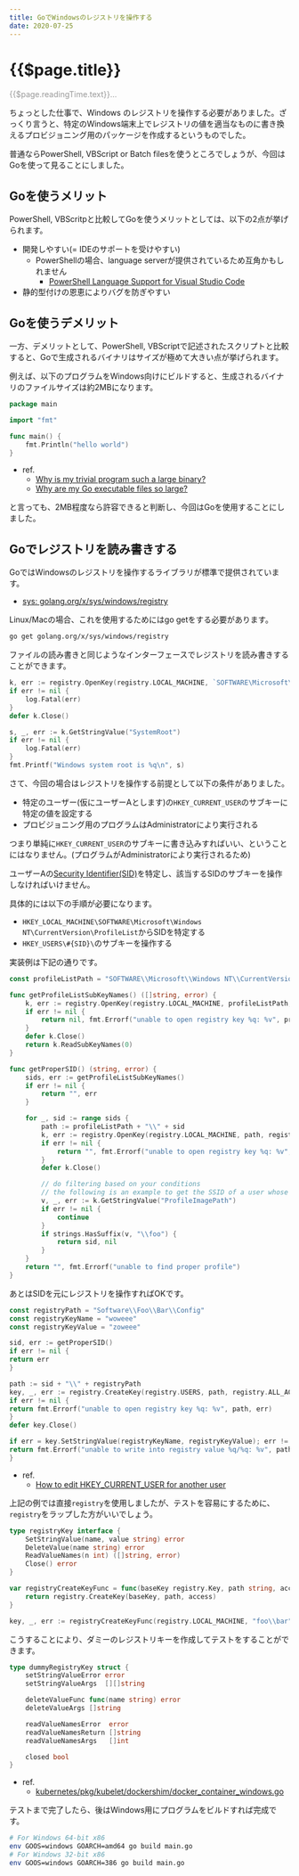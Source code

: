 ```yaml
---
title: GoでWindowsのレジストリを操作する
date: 2020-07-25
---
```


# {{$page.title}}

<span style="color: #999;">{{$page.readingTime.text}}...</span>

ちょっとした仕事で、Windows のレジストリを操作する必要がありました。ざっくり言うと、特定のWindows端末上でレジストリの値を適当なものに書き換えるプロビジョニング用のパッケージを作成するというものでした。

普通ならPowerShell, VBScript or Batch filesを使うところでしょうが、今回はGoを使って見ることにしました。

## Goを使うメリット

PowerShell, VBScritpと比較してGoを使うメリットとしては、以下の2点が挙げられます。

- 開発しやすい(= IDEのサポートを受けやすい)
  - PowerShellの場合、language serverが提供されているため互角かもしれません
    - [PowerShell Language Support for Visual Studio Code](https://github.com/PowerShell/vscode-powershell)
- 静的型付けの恩恵によりバグを防ぎやすい

## Goを使うデメリット

一方、デメリットとして、PowerShell, VBScriptで記述されたスクリプトと比較すると、Goで生成されるバイナリはサイズが極めて大きい点が挙げられます。

例えば、以下のプログラムをWindows向けにビルドすると、生成されるバイナリのファイルサイズは約2MBになります。

```go
package main

import "fmt"

func main() {
	fmt.Println("hello world")
}
```

- ref.
  - [Why is my trivial program such a large binary?](https://golang.org/doc/faq#Why_is_my_trivial_program_such_a_large_binary)
  - [Why are my Go executable files so large?](https://www.cockroachlabs.com/blog/go-file-size/)

と言っても、2MB程度なら許容できると判断し、今回はGoを使用することにしました。

## Goでレジストリを読み書きする

GoではWindowsのレジストリを操作するライブラリが標準で提供されています。

- [sys: golang.org/x/sys/windows/registry](https://godoc.org/golang.org/x/sys/windows/registry)

Linux/Macの場合、これを使用するためにはgo getをする必要があります。

```bash
go get golang.org/x/sys/windows/registry
```

ファイルの読み書きと同じようなインターフェースでレジストリを読み書きすることができます。

```go
k, err := registry.OpenKey(registry.LOCAL_MACHINE, `SOFTWARE\Microsoft\Windows NT\CurrentVersion`, registry.QUERY_VALUE)
if err != nil {
	log.Fatal(err)
}
defer k.Close()

s, _, err := k.GetStringValue("SystemRoot")
if err != nil {
	log.Fatal(err)
}
fmt.Printf("Windows system root is %q\n", s)
```

さて、今回の場合はレジストリを操作する前提として以下の条件がありました。

- 特定のユーザー(仮にユーザーAとします)の`HKEY_CURRENT_USER`のサブキーに特定の値を設定する
- プロビジョニング用のプログラムはAdministratorにより実行される

つまり単純に`HKEY_CURRENT_USER`のサブキーに書き込みすればいい、ということにはなりません。(プログラムがAdministratorにより実行されるため)

ユーザーAの[Security Identifier(SID)](https://docs.microsoft.com/en-us/windows/win32/secauthz/security-identifiers?redirectedfrom=MSDN)を特定し、該当するSIDのサブキーを操作しなければいけません。

具体的には以下の手順が必要になります。

- `HKEY_LOCAL_MACHINE\SOFTWARE\Microsoft\Windows NT\CurrentVersion\ProfileList`からSIDを特定する
- `HKEY_USERS\#{SID}\`のサブキーを操作する

実装例は下記の通りです。

```go
const profileListPath = "SOFTWARE\\Microsoft\\Windows NT\\CurrentVersion\\ProfileList"

func getProfileListSubKeyNames() ([]string, error) {
	k, err := registry.OpenKey(registry.LOCAL_MACHINE, profileListPath, registry.ENUMERATE_SUB_KEYS)
	if err != nil {
		return nil, fmt.Errorf("unable to open registry key %q: %v", profileListPath, err)
	}
	defer k.Close()
	return k.ReadSubKeyNames(0)
}

func getProperSID() (string, error) {
	sids, err := getProfileListSubKeyNames()
	if err != nil {
		return "", err
	}

	for _, sid := range sids {
		path := profileListPath + "\\" + sid
		k, err := registry.OpenKey(registry.LOCAL_MACHINE, path, registry.READ)
		if err != nil {
			return "", fmt.Errorf("unable to open registry key %q: %v", path, err)
		}
		defer k.Close()

		// do filtering based on your conditions
		// the following is an example to get the SSID of a user whose name is "foo"
		v, _, err := k.GetStringValue("ProfileImagePath")
		if err != nil {
			continue
		}
		if strings.HasSuffix(v, "\\foo") {
			return sid, nil
		}
	}
	return "", fmt.Errorf("unable to find proper profile")
}
```

あとはSIDを元にレジストリを操作すればOKです。

```go
const registryPath = "Software\\Foo\\Bar\\Config"
const registryKeyName = "woweee"
const registryKeyValue = "zoweee"

sid, err := getProperSID()
if err != nil {
return err
}

path := sid + "\\" + registryPath
key, _, err := registry.CreateKey(registry.USERS, path, registry.ALL_ACCESS)
if err != nil {
return fmt.Errorf("unable to open registry key %q: %v", path, err)
}
defer key.Close()

if err = key.SetStringValue(registryKeyName, registryKeyValue); err != nil {
return fmt.Errorf("unable to write into registry value %q/%q: %v", path, registryKeyName, err)
}
```

- ref.
  - [How to edit HKEY_CURRENT_USER for another user](http://www.georgealmeida.com/2014/09/how-to-edit-hkey_current_user-for-another-user/)


上記の例では直接`registry`を使用しましたが、テストを容易にするために、`registry`をラップした方がいいでしょう。

```go
type registryKey interface {
	SetStringValue(name, value string) error
	DeleteValue(name string) error
	ReadValueNames(n int) ([]string, error)
	Close() error
}

var registryCreateKeyFunc = func(baseKey registry.Key, path string, access uint32) (registryKey, bool, error) {
	return registry.CreateKey(baseKey, path, access)
}

key, _, err := registryCreateKeyFunc(registry.LOCAL_MACHINE, "foo\\bar", registry.SET_VALUE)
```

こうすることにより、ダミーのレジストリキーを作成してテストをすることができます。

```go
type dummyRegistryKey struct {
	setStringValueError error
	setStringValueArgs  [][]string

	deleteValueFunc func(name string) error
	deleteValueArgs []string

	readValueNamesError  error
	readValueNamesReturn []string
	readValueNamesArgs   []int

	closed bool
}
```

- ref.
  - [kubernetes/pkg/kubelet/dockershim/docker_container_windows.go](https://github.com/kubernetes/kubernetes/blob/master/pkg/kubelet/dockershim/docker_container_windows.go#L93-L105)

テストまで完了したら、後はWindows用にプログラムをビルドすれば完成です。

```bash
# For Windows 64-bit x86
env GOOS=windows GOARCH=amd64 go build main.go
# For Windows 32-bit x86
env GOOS=windows GOARCH=386 go build main.go
```